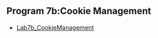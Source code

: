 ##  Program 7b:Cookie Management

- [Lab7b_CookieManagement](https://github.com/nikshitha-p-rai-29/Java_Programs/blob/main/Lab7b_CookieManagement/7b_CookieManagement.jpeg)



